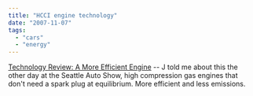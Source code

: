 ```yaml
---
title: "HCCI engine technology"
date: "2007-11-07"
tags: 
  - "cars"
  - "energy"
---
```


[Technology Review: A More Efficient Engine](http://www.technologyreview.com/Energy/19139/ "Technology Review: A More Efficient Engine") -- J told me about this the other day at the Seattle Auto Show, high compression gas engines that don't need a spark plug at equilibrium. More efficient and less emissions.
